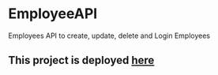 # EmployeeAPI

Employees API to create, update, delete and Login Employees

## This project is deployed <a href="https://employee-api-backend.herokuapp.com/api/employees">here</a>
